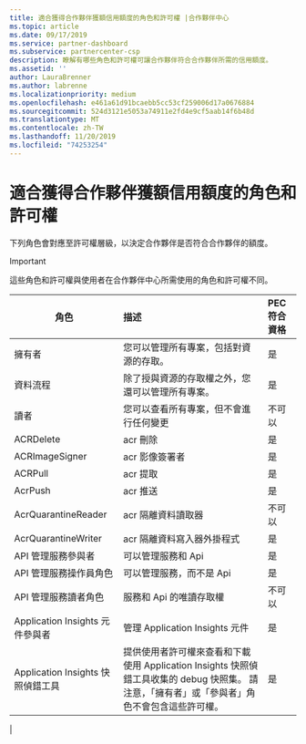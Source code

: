 ```yaml
---
title: 適合獲得合作夥伴獲額信用額度的角色和許可權 |合作夥伴中心
ms.topic: article
ms.date: 09/17/2019
ms.service: partner-dashboard
ms.subservice: partnercenter-csp
description: 瞭解有哪些角色和許可權可讓合作夥伴符合合作夥伴所需的信用額度。
ms.assetid: ''
author: LauraBrenner
ms.author: labrenne
ms.localizationpriority: medium
ms.openlocfilehash: e461a61d91bcaebb5cc53cf259006d17a0676884
ms.sourcegitcommit: 524d3121e5053a74911e2fd4e9cf5aab14f6b48d
ms.translationtype: MT
ms.contentlocale: zh-TW
ms.lasthandoff: 11/20/2019
ms.locfileid: "74253254"
---
```

# <a name="roles-and-permissions-eligible-to-earn-partner-earned-credit"></a>適合獲得合作夥伴獲額信用額度的角色和許可權

下列角色會對應至許可權層級，以決定合作夥伴是否符合合作夥伴的額度。

>[!Important]
>這些角色和許可權與使用者在合作夥伴中心所需使用的角色和許可權不同。

|**角色**   |**描述**   |**PEC 符合資格**   |
|-----------------|:------------------|:--------------|
|擁有者  |您可以管理所有專案，包括對資源的存取。|是|
|資料流程 |除了授與資源的存取權之外，您還可以管理所有專案。|是|
|讀者|您可以查看所有專案，但不會進行任何變更|不可以|
|ACRDelete|acr 刪除|是|
|ACRImageSigner|acr 影像簽署者|是|
|ACRPull|acr 提取|是|
|AcrPush|acr 推送|是|
|AcrQuarantineReader|acr 隔離資料讀取器|不可以|
|AcrQuarantineWriter| acr 隔離資料寫入器外掛程式|是|
|API 管理服務參與者|可以管理服務和 Api|是|
|API 管理服務操作員角色|可以管理服務，而不是 Api|是|
|API 管理服務讀者角色|服務和 Api 的唯讀存取權|不可以|
|Application Insights 元件參與者|管理 Application Insights 元件|是|
|Application Insights 快照偵錯工具|提供使用者許可權來查看和下載使用 Application Insights 快照偵錯工具收集的 debug 快照集。 請注意，「擁有者」或「參與者」角色不會包含這些許可權。|是|
|